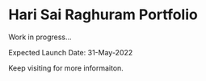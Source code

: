 # Hari Sai Raghuram Portfolio

Work in progress...

Expected Launch Date: 31-May-2022

Keep visiting for more informaiton.
